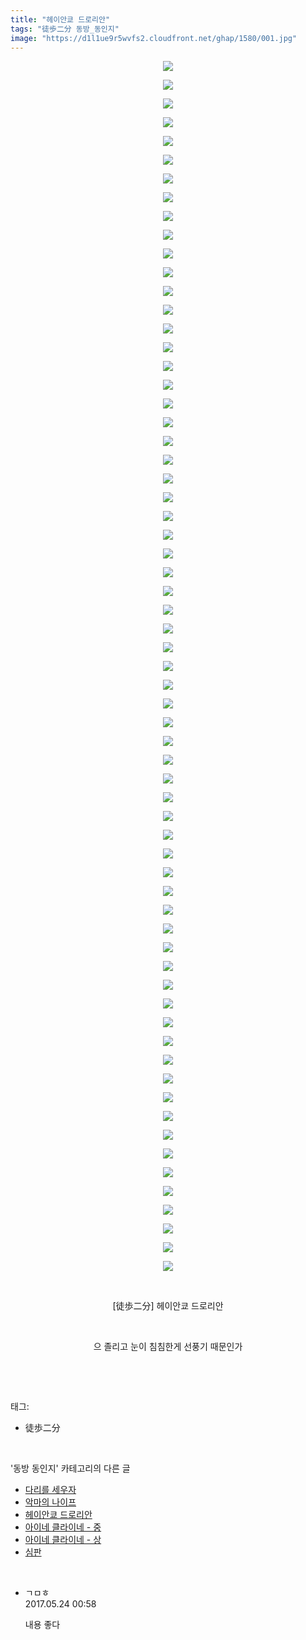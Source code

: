 ```yaml
---
title: "헤이안쿄 드로리안"
tags: "徒歩二分 동방_동인지"
image: "https://d1l1ue9r5wvfs2.cloudfront.net/ghap/1580/001.jpg"
---
```

<div class="article">
<p style="text-align: center; clear: none; float: none;"><img src="{{ site.imgserver9 }}/ghap/1580/001.jpg"/></p>
<p style="text-align: center; clear: none; float: none;"><img src="{{ site.imgserver9 }}/ghap/1580/002.jpg"/></p>
<p style="text-align: center; clear: none; float: none;"><img src="{{ site.imgserver9 }}/ghap/1580/003.jpg"/></p>
<p style="text-align: center; clear: none; float: none;"><img src="{{ site.imgserver9 }}/ghap/1580/004.jpg"/></p>
<p style="text-align: center; clear: none; float: none;"><img src="{{ site.imgserver9 }}/ghap/1580/005.jpg"/></p>
<p style="text-align: center; clear: none; float: none;"><img src="{{ site.imgserver9 }}/ghap/1580/006.jpg"/></p>
<p style="text-align: center; clear: none; float: none;"><img src="{{ site.imgserver9 }}/ghap/1580/007.jpg"/></p>
<p style="text-align: center; clear: none; float: none;"><img src="{{ site.imgserver9 }}/ghap/1580/008.jpg"/></p>
<p style="text-align: center; clear: none; float: none;"><img src="{{ site.imgserver9 }}/ghap/1580/009.jpg"/></p>
<p style="text-align: center; clear: none; float: none;"><img src="{{ site.imgserver9 }}/ghap/1580/010.jpg"/></p>
<p style="text-align: center; clear: none; float: none;"><img src="{{ site.imgserver9 }}/ghap/1580/011.jpg"/></p>
<p style="text-align: center; clear: none; float: none;"><img src="{{ site.imgserver9 }}/ghap/1580/012.jpg"/></p>
<p style="text-align: center; clear: none; float: none;"><img src="{{ site.imgserver9 }}/ghap/1580/013.jpg"/></p>
<p style="text-align: center; clear: none; float: none;"><img src="{{ site.imgserver9 }}/ghap/1580/014.jpg"/></p>
<p style="text-align: center; clear: none; float: none;"><img src="{{ site.imgserver9 }}/ghap/1580/015.jpg"/></p>
<p style="text-align: center; clear: none; float: none;"><img src="{{ site.imgserver9 }}/ghap/1580/016.jpg"/></p>
<p style="text-align: center; clear: none; float: none;"><img src="{{ site.imgserver9 }}/ghap/1580/017.jpg"/></p>
<p style="text-align: center; clear: none; float: none;"><img src="{{ site.imgserver9 }}/ghap/1580/018.jpg"/></p>
<p style="text-align: center; clear: none; float: none;"><img src="{{ site.imgserver9 }}/ghap/1580/019.jpg"/></p>
<p style="text-align: center; clear: none; float: none;"><img src="{{ site.imgserver9 }}/ghap/1580/020.jpg"/></p>
<p style="text-align: center; clear: none; float: none;"><img src="{{ site.imgserver9 }}/ghap/1580/021.jpg"/></p>
<p style="text-align: center; clear: none; float: none;"><img src="{{ site.imgserver9 }}/ghap/1580/022.jpg"/></p>
<p style="text-align: center; clear: none; float: none;"><img src="{{ site.imgserver9 }}/ghap/1580/023.jpg"/></p>
<p style="text-align: center; clear: none; float: none;"><img src="{{ site.imgserver9 }}/ghap/1580/024.jpg"/></p>
<p style="text-align: center; clear: none; float: none;"><img src="{{ site.imgserver9 }}/ghap/1580/025.jpg"/></p>
<p style="text-align: center; clear: none; float: none;"><img src="{{ site.imgserver9 }}/ghap/1580/026.jpg"/></p>
<p style="text-align: center; clear: none; float: none;"><img src="{{ site.imgserver9 }}/ghap/1580/027.jpg"/></p>
<p style="text-align: center; clear: none; float: none;"><img src="{{ site.imgserver9 }}/ghap/1580/028.jpg"/></p>
<p style="text-align: center; clear: none; float: none;"><img src="{{ site.imgserver9 }}/ghap/1580/029.jpg"/></p>
<p style="text-align: center; clear: none; float: none;"><img src="{{ site.imgserver9 }}/ghap/1580/030.jpg"/></p>
<p style="text-align: center; clear: none; float: none;"><img src="{{ site.imgserver9 }}/ghap/1580/031.jpg"/></p>
<p style="text-align: center; clear: none; float: none;"><img src="{{ site.imgserver9 }}/ghap/1580/032.jpg"/></p>
<p style="text-align: center; clear: none; float: none;"><img src="{{ site.imgserver9 }}/ghap/1580/033.jpg"/></p>
<p style="text-align: center; clear: none; float: none;"><img src="{{ site.imgserver9 }}/ghap/1580/034.jpg"/></p>
<p style="text-align: center; clear: none; float: none;"><img src="{{ site.imgserver9 }}/ghap/1580/035.jpg"/></p>
<p style="text-align: center; clear: none; float: none;"><img src="{{ site.imgserver9 }}/ghap/1580/036.jpg"/></p>
<p style="text-align: center; clear: none; float: none;"><img src="{{ site.imgserver9 }}/ghap/1580/037.jpg"/></p>
<p style="text-align: center; clear: none; float: none;"><img src="{{ site.imgserver9 }}/ghap/1580/038.jpg"/></p>
<p style="text-align: center; clear: none; float: none;"><img src="{{ site.imgserver9 }}/ghap/1580/039.jpg"/></p>
<p style="text-align: center; clear: none; float: none;"><img src="{{ site.imgserver9 }}/ghap/1580/040.jpg"/></p>
<p style="text-align: center; clear: none; float: none;"><img src="{{ site.imgserver9 }}/ghap/1580/041.jpg"/></p>
<p style="text-align: center; clear: none; float: none;"><img src="{{ site.imgserver9 }}/ghap/1580/042.jpg"/></p>
<p style="text-align: center; clear: none; float: none;"><img src="{{ site.imgserver9 }}/ghap/1580/043.jpg"/></p>
<p style="text-align: center; clear: none; float: none;"><img src="{{ site.imgserver9 }}/ghap/1580/044.jpg"/></p>
<p style="text-align: center; clear: none; float: none;"><img src="{{ site.imgserver9 }}/ghap/1580/045.jpg"/></p>
<p style="text-align: center; clear: none; float: none;"><img src="{{ site.imgserver9 }}/ghap/1580/046.jpg"/></p>
<p style="text-align: center; clear: none; float: none;"><img src="{{ site.imgserver9 }}/ghap/1580/047.jpg"/></p>
<p style="text-align: center; clear: none; float: none;"><img src="{{ site.imgserver9 }}/ghap/1580/048.jpg"/></p>
<p style="text-align: center; clear: none; float: none;"><img src="{{ site.imgserver9 }}/ghap/1580/049.jpg"/></p>
<p style="text-align: center; clear: none; float: none;"><img src="{{ site.imgserver9 }}/ghap/1580/050.jpg"/></p>
<p style="text-align: center; clear: none; float: none;"><img src="{{ site.imgserver9 }}/ghap/1580/051.jpg"/></p>
<p style="text-align: center; clear: none; float: none;"><img src="{{ site.imgserver9 }}/ghap/1580/052.jpg"/></p>
<p style="text-align: center; clear: none; float: none;"><img src="{{ site.imgserver9 }}/ghap/1580/053.jpg"/></p>
<p style="text-align: center; clear: none; float: none;"><img src="{{ site.imgserver9 }}/ghap/1580/054.jpg"/></p>
<p style="text-align: center; clear: none; float: none;"><img src="{{ site.imgserver9 }}/ghap/1580/055.jpg"/></p>
<p style="text-align: center; clear: none; float: none;"><img src="{{ site.imgserver9 }}/ghap/1580/056.jpg"/></p>
<p style="text-align: center; clear: none; float: none;"><img src="{{ site.imgserver9 }}/ghap/1580/057.jpg"/></p>
<p style="text-align: center; clear: none; float: none;"><img src="{{ site.imgserver9 }}/ghap/1580/058.jpg"/></p>
<p style="text-align: center; clear: none; float: none;"><img src="{{ site.imgserver9 }}/ghap/1580/059.jpg"/></p>
<p style="text-align: center; clear: none; float: none;"><img src="{{ site.imgserver9 }}/ghap/1580/060.jpg"/></p>
<p style="text-align: center; clear: none; float: none;"><img src="{{ site.imgserver9 }}/ghap/1580/061.jpg"/></p>
<p style="text-align: center; clear: none; float: none;"><img src="{{ site.imgserver9 }}/ghap/1580/062.jpg"/></p>
<p style="text-align: center; clear: none; float: none;"><img src="{{ site.imgserver9 }}/ghap/1580/063.jpg"/></p>
<p style="text-align: center; clear: none; float: none;"><img src="{{ site.imgserver9 }}/ghap/1580/064.jpg"/></p>
<p style="text-align: center; clear: none; float: none;"><img src="{{ site.imgserver9 }}/ghap/1580/065.jpg"/></p>
<p style="text-align: center; clear: none; float: none;"><br/></p>
<p style="text-align: center; clear: none; float: none;">[徒歩二分] 헤이안쿄 드로리안<br/></p>
<p style="text-align: center; clear: none; float: none;"><br/></p>
<p style="text-align: center; clear: none; float: none;">으 졸리고 눈이 침침한게 선풍기 때문인가</p>
<p><br/></p>
</div><br/>
<div class="tagTrail">
<p>태그: </p>
<ul>
<li>徒歩二分</li>
</ul>
</div><br/>
<div class="another">
<p>'동방 동인지' 카테고리의 다른 글</p>
<ul>
<li><a href="/ghap_1582">다리를 세우자</a></li>
<li><a href="/ghap_1581">악마의 나이프</a></li>
<li><a href="/ghap_1580">헤이안쿄 드로리안</a></li>
<li><a href="/ghap_1579">아이네 클라이네 - 중</a></li>
<li><a href="/ghap_1578">아이네 클라이네 - 상</a></li>
<li><a href="/ghap_1577">심판</a></li>
</ul>
</div><br/>
<div class="cb_module cb_fluid">
<div class="cb_wrt cb_profile">
<div class="comment">
<ul>
<li class="cb_thumb_off" id="comment14996525">
<div class="cb_comment_area">
<div class="cb_info_area">
<div class="cb_section">
<span class="cb_nick_name">ㄱㅁㅎ</span>
</div>
<div class="cb_section">
<span class="cb_date">2017.05.24 00:58 </span>
</div>
</div>
<div class="cb_dsc_comment">
<p class="cb_dsc">
											내용 좋다
										</p>
</div>
</div></li>
</ul>
</div>
</div><!-- commentList close -->
</div><br/>
